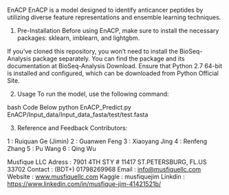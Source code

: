 EnACP
EnACP is a model designed to identify anticancer peptides by utilizing diverse feature representations and ensemble learning techniques.

1. Pre-Installation
Before using EnACP, make sure to install the necessary packages: sklearn, imblearn, and lightgbm.

If you’ve cloned this repository, you won’t need to install the BioSeq-Analysis package separately. You can find the package and its documentation at BioSeq-Analysis Download. Ensure that Python 2.7 64-bit is installed and configured, which can be downloaded from Python Official Site.

2. Usage
To run the model, use the following command:

bash
Code Below
python EnACP_Predict.py EnACP/Input_data/Input_data_fasta/test/test.fasta 

3. Reference and Feedback
Contributors: 

1 : Ruiquan Ge (Jimin)
2 : Guanwen Feng
3 : Xiaoyang Jing
4 : Renfeng Zhang
5 : Pu Wang
6 : Qing Wu 





Musfique LLC
Adress : 7901 4TH STY # 11417 ST.PETERSBURG, FL.US 33702
Contact : (BDT+) 01798269968
Email : info@musfiquellc.com
Website : www.musfiquellc.com
Kaggle : musfiquejim
Linkdin : https://www.linkedin.com/in/musfique-jim-41421521b/


